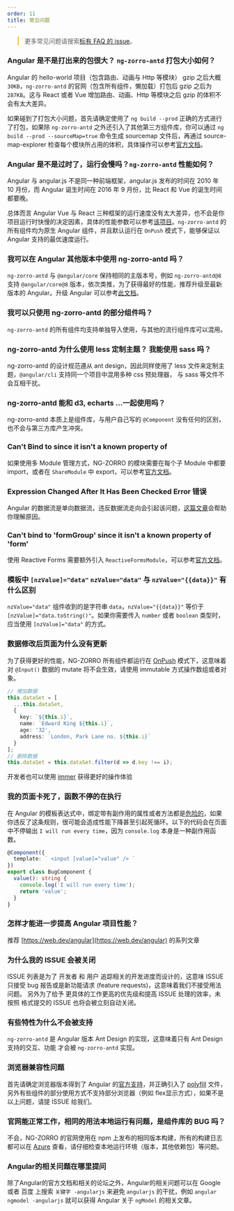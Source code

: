 ```yaml
---
order: 11
title: 常见问题
---
```


<blockquote style="border-color: #faad14;"><p>更多常见问题请搜索<a href="https://github.com/NG-ZORRO/ng-zorro-antd/issues?q=is%3Aopen+is%3Aissue+label%3A%22%3Aquestion%3A+FAQ%22" target="_blank" rel="noopener">标有 FAQ 的 issue</a>。</p></blockquote>

### Angular 是不是打出来的包很大？ `ng-zorro-antd` 打包大小如何？

Angular 的 hello-world 项目（包含路由、动画与 Http 等模块） gzip 之后大概 `30KB`，`ng-zorro-antd` 的官网（包含所有组件，懒加载）打包后 gzip 之后为 `287KB`。这与 React 或者 Vue 增加路由、动画、Http 等模块之后 gzip 的体积不会有太大差异。

如果碰到了打包大小问题，首先请确定使用了 `ng build --prod` 正确的方式进行了打包，如果除 `ng-zorro-antd` 之外还引入了其他第三方组件库，你可以通过 `ng build --prod --sourceMap=true` 命令生成 sourcemap 文件后，再通过 source-map-explorer 检查每个模块所占用的体积，具体操作可以参考[官方文档](https://angular.cn/guide/deployment#inspect-the-bundles)。

### Angular 是不是过时了，运行会慢吗？`ng-zorro-antd` 性能如何？

Angular 与 angular.js 不是同一种前端框架，angular.js 发布的时间在 2010 年 10 月份，而 Angular 诞生时间在 2016 年 9 月份，比 React 和 Vue 的诞生时间都要晚。

总体而言 Angular Vue 与 React 三种框架的运行速度没有太大差异，也不会是你项目运行时快慢的决定因素，具体的性能参数可以参考[该项目](https://github.com/krausest/js-framework-benchmark)。`ng-zorro-antd` 的所有组件均为原生 Angular 组件，并且默认运行在 `OnPush` 模式下，能够保证以 Angular 支持的最优速度运行。

### 我可以在 Angular 其他版本中使用 ng-zorro-antd 吗？

`ng-zorro-antd` 与 `@angular/core` 保持相同的主版本号，例如 `ng-zorro-antd@8` 支持 `@angular/core@8` 版本，依次类推，为了获得最好的性能，推荐升级至最新版本的 Angular。升级 Angular 可以参考[此文档](https://angular.cn/update-guide)。

### 我可以只使用 ng-zorro-antd 的部分组件吗？

`ng-zorro-antd` 的所有组件均支持单独导入使用，与其他的流行组件库可以混用。

### ng-zorro-antd 为什么使用 less 定制主题？ 我能使用 sass 吗？

ng-zorro-antd 的设计规范遵从 ant design，因此同样使用了 less 文件来定制主题，`@angular/cli` 支持同一个项目中混用多种 css 预处理器， 与 sass 等文件不会互相干扰。

### ng-zorro-antd 能和 d3, echarts ...一起使用吗？

ng-zorro-antd 本质上是组件库，与用户自己写的 `@Component` 没有任何的区别，也不会与第三方库产生冲突。

### Can't Bind to since it isn't a known property of

如果使用多 Module 管理方式，NG-ZORRO 的模块需要在每个子 Module 中都要 import，或者在 `ShareModule` 中 export，可以参考[官方文档](https://angular.cn/guide/ngmodules/sharing)。

### Expression Changed After It Has Been Checked Error 错误

Angular 的数据流是单向数据流，违反数据流走向会引起该问题，[这篇文章](https://blog.angularindepth.com/everything-you-need-to-know-about-the-expressionchangedafterithasbeencheckederror-error-e3fd9ce7dbb4)会帮助你理解原因。

### Can't bind to 'formGroup' since it isn't a known property of 'form'

使用 Reactive Forms 需要额外引入 `ReactiveFormsModule`，可以参考[官方文档](https://angular.cn/guide/forms/reactive-forms)。

### 模板中 `[nzValue]="data"` `nzValue="data"` 与 `nzValue="{{data}}"` 有什么区别

`nzValue="data"` 组件收到的是字符串 `data`，`nzValue="{{data}}"` 等价于 `[nzValue]="data.toString()"`。如果你需要传入 `number` 或者 `boolean` 类型时，应当使用 `[nzValue]="data"` 的方式。

### 数据修改后页面为什么没有更新

为了获得更好的性能，NG-ZORRO 所有组件都运行在 [OnPush](https://angular.cn/guide/components/advanced-configuration#changedetectionstrategy) 模式下，这意味着对 `@Input()` 数据的 mutate 将不会生效，请使用 immutable 方式操作数组或者对象。

```typescript
// 增加数据
this.dataSet = [
  ...this.dataSet,
  {
    key: `${this.i}`,
    name: `Edward King ${this.i}`,
    age: '32',
    address: `London, Park Lane no. ${this.i}`
  }
];
// 删除数据
this.dataSet = this.dataSet.filter(d => d.key !== i);
```

开发者也可以使用 [immer](https://immerjs.github.io/immer/docs/introduction) 获得更好的操作体验

### 我的页面卡死了，函数不停的在执行

在 Angular 的模板表达式中，绑定带有副作用的属性或者方法都是[危险的](https://angular.cn/guide/template-syntax#avoid-side-effects)，如果你违反了这条规则，很可能会造成性能下降甚至引起死循环。以下的代码会在页面中不停输出 `I will run every time`，因为 `console.log` 本身是一种副作用函数。

```typescript
@Component({
  template: ` <input [value]="value" /> `
})
export class BugComponent {
  value(): string {
    console.log('I will run every time');
    return 'value';
  }
}
```

### 怎样才能进一步提高 Angular 项目性能？

推荐 [https://web.dev/angular](https://web.dev/angular) 的系列文章

### 为什么我的 ISSUE 会被关闭

ISSUE 列表是为了 开发者 和 用户 追踪相关的开发进度而设计的，这意味 ISSUE 只接受 bug 报告或是新功能请求 (feature requests)，这意味着我们不接受用法问题。
另外为了给予 更具体的工作更高的优先级和提高 ISSUE 处理的效率，未按照 格式提交的 ISSUE 也将会被立刻自动关闭。

### 有些特性为什么不会被支持

`ng-zorro-antd` 是 Angular 版本 Ant Design 的实现，这意味着只有 Ant Design 支持的交互、功能 才会被 `ng-zorro-antd` 实现。

### 浏览器兼容性问题

首先请确定浏览器版本得到了 Angular 的[官方支持](https://github.com/angular/angular)，并正确引入了 [polyfill](https://angular.cn/reference/versions#polyfills) 文件，另外有些组件的部分使用方式不支持部分浏览器（例如 flex显示方式），如果不是以上问题，请提 ISSUE 给我们。

### 官网能正常工作，相同的用法本地运行有问题，是组件库的 BUG 吗？

不会，NG-ZORRO 的官网使用在 npm 上发布的相同版本构建，所有的构建日志都可以在 [Azure](https://dev.azure.com/ng-zorro/NG-ZORRO) 查看，请仔细检查本地运行环境（版本，其他依赖包）等问题。

### Angular的相关问题在哪里提问

除了Angular的官方文档和相关的论坛之外，Angular的相关问题可以在 Google 或者 百度 上搜索 `关键字 -angularjs` 来避免 `angularjs` 的干扰，例如 `angular ngmodel -angularjs` 就可以获得 Angular 关于 `ngModel` 的相关文章。
